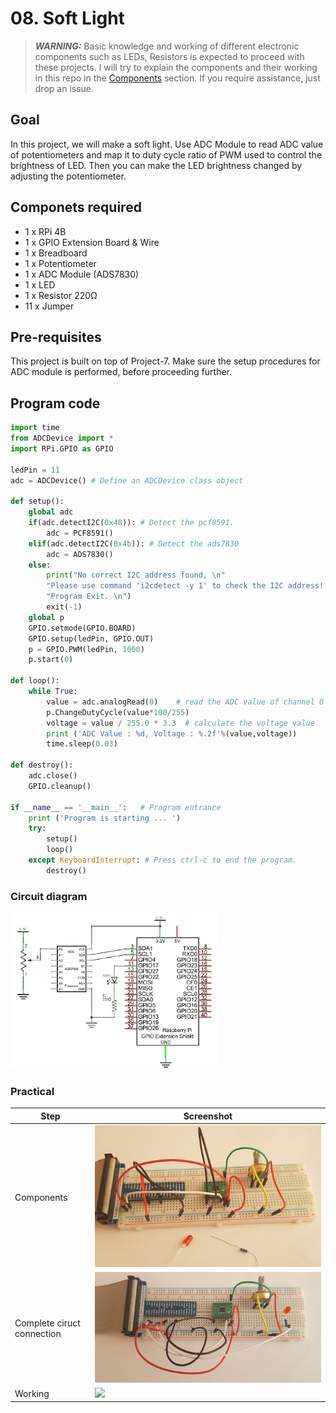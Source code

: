# 08. Soft Light

> **_WARNING:_** Basic knowledge and working of different electronic components such as LEDs, Resistors is expected to proceed with these projects. I will try to explain the components and their working in this repo in the [Components](../00_Components/README.md) section. If you require assistance, just drop an issue.

## Goal

In this project, we will make a soft light. Use ADC Module to read ADC value of potentiometers and map it to duty cycle ratio of PWM used to control the brightness of LED. Then you can make the LED brightness changed by adjusting the potentiometer.

## Componets required

- 1 x RPi 4B
- 1 x GPIO Extension Board & Wire
- 1 x Breadboard
- 1 x Potentiometer
- 1 x ADC Module (ADS7830)
- 1 x LED
- 1 x Resistor 220Ω
- 11 x Jumper

## Pre-requisites

This project is built on top of Project-7. Make sure the setup procedures for ADC module is performed, before proceeding further.

## Program code

```python
import time
from ADCDevice import *
import RPi.GPIO as GPIO

ledPin = 11
adc = ADCDevice() # Define an ADCDevice class object

def setup():
    global adc
    if(adc.detectI2C(0x48)): # Detect the pcf8591.
        adc = PCF8591()
    elif(adc.detectI2C(0x4b)): # Detect the ads7830
        adc = ADS7830()
    else:
        print("No correct I2C address found, \n"
        "Please use command 'i2cdetect -y 1' to check the I2C address! \n"
        "Program Exit. \n")
        exit(-1)
    global p
    GPIO.setmode(GPIO.BOARD)
    GPIO.setup(ledPin, GPIO.OUT)
    p = GPIO.PWM(ledPin, 1000)
    p.start(0)

def loop():
    while True:
        value = adc.analogRead(0)    # read the ADC value of channel 0
        p.ChangeDutyCycle(value*100/255)
        voltage = value / 255.0 * 3.3  # calculate the voltage value
        print ('ADC Value : %d, Voltage : %.2f'%(value,voltage))
        time.sleep(0.03)

def destroy():
    adc.close()
    GPIO.cleanup()

if __name__ == '__main__':   # Program entrance
    print ('Program is starting ... ')
    try:
        setup()
        loop()
    except KeyboardInterrupt: # Press ctrl-c to end the program.
        destroy()

```

### Circuit diagram

<img src="./img/01_circuit_diagram.png" alt="circuit_diagram" height=250></img>

### Practical

| Step                       | Screenshot                           |
| -------------------------- | ------------------------------------ |
| Components                 | ![](./img/02_components.jpg)         |
| Complete ciruct connection | ![](./img/03_circuit_connection.jpg) |
| Working                    | ![](./img/04_working.gif)            |
